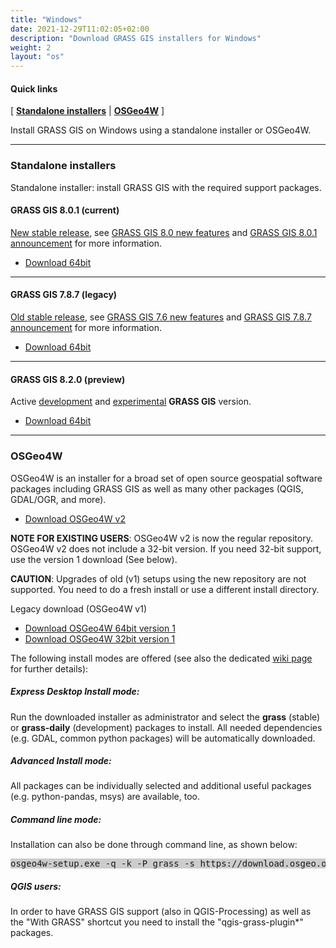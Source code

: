 ```yaml
---
title: "Windows"
date: 2021-12-29T11:02:05+02:00
description: "Download GRASS GIS installers for Windows"
weight: 2
layout: "os"
---
```



#### Quick links

[ [**Standalone installers**](#standalone-installers) | [**OSGeo4W**](#OSGeo4W) ]

<div class="alert rounded-0 alert-default">
<i class="fa fa-arrow-right"></i> Install GRASS GIS on Windows using a standalone installer or OSGeo4W. </div>

<hr>


### <a name="standalone-installers"></a> Standalone installers

Standalone installer: install GRASS GIS with the required support packages.

#### <a name="GRASS-GIS-current"></a> GRASS GIS 8.0.1 (current)

<div class="alert rounded-0 alert-success">
<i class="fa fa-info-circle"></i> <u>New stable release</u>, see <a href="https://trac.osgeo.org/grass/wiki/Grass8/NewFeatures80">GRASS GIS 8.0 new features</a> and <a href="https://github.com/OSGeo/grass/releases/tag/8.0.1">GRASS GIS 8.0.1 announcement</a> for more information.</div>

*  [<i class="fa fa-download"></i> Download 64bit](/grass80/binary/mswindows/native/WinGRASS-8.0.1-1-Setup.exe)

<hr>

#### <a name="GRASS-GIS-old"></a> GRASS GIS 7.8.7 (legacy)

<div class="alert rounded-0 alert-warning">
<i class="fa fa-info-circle"></i> <u>Old stable release</u>, see <a href="https://trac.osgeo.org/grass/wiki/Grass7/NewFeatures78">GRASS GIS 7.6 new features</a> and  <a href="https://github.com/OSGeo/grass/releases/tag/7.8.7">GRASS GIS 7.8.7 announcement</a> for more information.
</div>

*  [<i class="fa fa-download"></i> Download 64bit](/grass78/binary/mswindows/native/x86_64/WinGRASS-7.8.7-1-Setup-x86_64.exe)

<!--
*  [<i class="fa fa-download"></i> Download 32bit](/grass78/binary/mswindows/native/x86/WinGRASS-7.8.6-3-Setup-x86_64.exe)
-->

<hr>

#### <a name="GRASS-GIS-devel"></a> GRASS GIS 8.2.0 (preview)

<div class="alert rounded-0 alert-info">
<i class="fa fa-info-circle"></i> Active <u>development</u> and <u>experimental</u> <b>GRASS GIS</b> version.
</div>

*  [<i class="fa fa-download"></i> Download 64bit](https://wingrass.fsv.cvut.cz/grass81/WinGRASS-8.1.dev-e3080fd7a-35-Setup.exe)

<hr>


### <a name="OSGeo4W"></a> OSGeo4W

OSGeo4W is an installer for a broad set of open source geospatial software packages including GRASS GIS as well as many other packages (QGIS, GDAL/OGR, and more).

*  [<i class="fa fa-download"></i> Download OSGeo4W v2](https://download.osgeo.org/osgeo4w/v2/osgeo4w-setup.exe)

**NOTE FOR EXISTING USERS**: OSGeo4W v2 is now the regular repository. OSGeo4W v2 does not include a 32-bit version. If you need 32-bit support, use the version 1 download (See below). 

**CAUTION**: Upgrades of old (v1) setups using the new repository are not supported. You need to do a fresh install or use a different install directory.

Legacy download (OSGeo4W v1)

*  [<i class="fa fa-download"></i> Download OSGeo4W 64bit version 1](https://download.osgeo.org/osgeo4w/osgeo4w-setup-x86_64-v1.exe)
*  [<i class="fa fa-download"></i> Download OSGeo4W 32bit version 1](https://download.osgeo.org/osgeo4w/osgeo4w-setup-x86-v1.exe)

The following install modes are offered (see also the dedicated [wiki page](https://grasswiki.osgeo.org/wiki/Installation_Guide#OSGeo4W_installer) for further details):

##### Express Desktop Install mode:

Run the downloaded installer as administrator and select the **grass** (stable) or **grass-daily** (development) packages to install. All needed dependencies (e.g. GDAL, common python packages) will be automatically downloaded.

##### Advanced Install mode:
All packages can be individually selected and additional useful packages (e.g. python-pandas, msys) are available, too.

##### Command line mode:
Installation can also be done through command line, as shown below:

<pre style="background-color:#CCCCCC">
osgeo4w-setup.exe -q -k -P grass -s https://download.osgeo.org/osgeo4w/v2/x86_64/
</pre>

##### QGIS users:
In order to have GRASS GIS support (also in QGIS-Processing) as well as the "With GRASS" shortcut you need to install the "qgis-grass-plugin*" packages.
